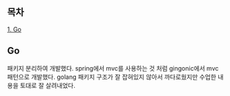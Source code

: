 ## 목차
[1. Go](#go)   

## Go
패키지 분리하여 개발했다. spring에서 mvc를 사용하는 것 처럼 gingonic에서 mvc 패턴으로 개발했다. golang 패키지 구조가 잘 잡혀있지 않아서 까다로웠지만 수업한 내용을 토대로 잘 살려내었다.